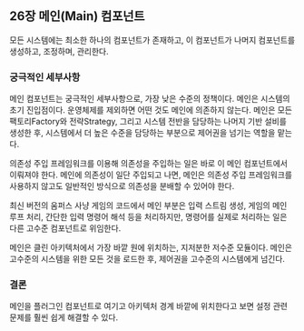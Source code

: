 ## 26장 메인(Main) 컴포넌트

모든 시스템에는 최소한 하나의 컴포넌트가 존재하고, 이 컴포넌트가 나머지 컴포넌트를 생성하고, 조정하며, 관리한다.

### 궁극적인 세부사항

메인 컴포넌트는 궁극적인 세부사항으로, 가장 낮은 수준의 정책이다. 메인은 시스템의 초기 진입점이다. 운영체제를 제외하면 어떤 것도 메인에 의존하지 않는다. 메인은 모든 팩토리Factory와 전략Strategy, 그리고 시스템 전반을 담당하는 나머지 기반 설비를 생성한 후, 시스템에서 더 높은 수준을 담당하는 부분으로 제어권을 넘기는 역할을 맡는다.

의존성 주입 프레임워크를 이용해 의존성을 주입하는 일은 바로 이 메인 컴포넌트에서 이뤄져야 한다. 메인에 의존성이 일단 주입되고 나면, 메인은 의존성 주입 프레임워크를 사용하지 않고도 일반적인 방식으로 의존성을 분배할 수 있어야 한다.

최신 버전의 움퍼스 사냥 게임의 코드에서 메인 부분은 입력 스트림 생성, 게임의 메인 루프 처리, 간단한 입력 명령어 해석 등을 처리하지만, 명령어를 실제로 처리하는 일은 다른 고수준 컴포넌트로 위임한다.

메인은 클린 아키텍처에서 가장 바깥 원에 위치하는, 지저분한 저수준 모듈이다.
메인은 고수준의 시스템을 위한 모든 것을 로드한 후, 제어권을 고수준의 시스템에게 넘긴다.

### 결론

메인을 플러그인 컴포넌트로 여기고 아키텍처 경계 바깥에 위치한다고 보면 설정 관련 문제를 훨씬 쉽게 해결할 수 있다.
